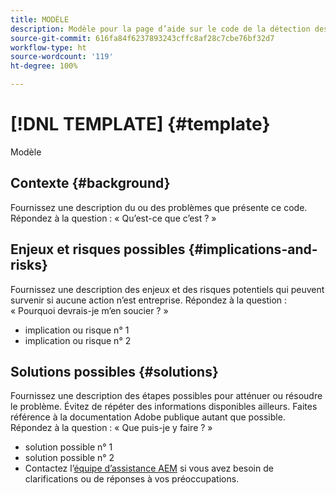 ```yaml
---
title: MODÈLE
description: Modèle pour la page d’aide sur le code de la détection des motifs.
source-git-commit: 616fa84f6237893243cffc8af28c7cbe76bf32d7
workflow-type: ht
source-wordcount: '119'
ht-degree: 100%

---
```



# [!DNL TEMPLATE] {#template}

Modèle

## Contexte {#background}

Fournissez une description du ou des problèmes que présente ce code.
Répondez à la question : « Qu’est-ce que c’est ? »

## Enjeux et risques possibles {#implications-and-risks}

Fournissez une description des enjeux et des risques potentiels qui peuvent survenir si aucune action n’est entreprise.
Répondez à la question : « Pourquoi devrais-je m’en soucier ? »

* implication ou risque n° 1
* implication ou risque n° 2

## Solutions possibles {#solutions}

Fournissez une description des étapes possibles pour atténuer ou résoudre le problème. Évitez de répéter des informations disponibles ailleurs. Faites référence à la documentation Adobe publique autant que possible.
Répondez à la question : « Que puis-je y faire ? »

* solution possible n° 1
* solution possible n° 2
* Contactez l’[équipe d’assistance AEM](https://helpx.adobe.com/fr/enterprise/using/support-for-experience-cloud.html) si vous avez besoin de clarifications ou de réponses à vos préoccupations.
